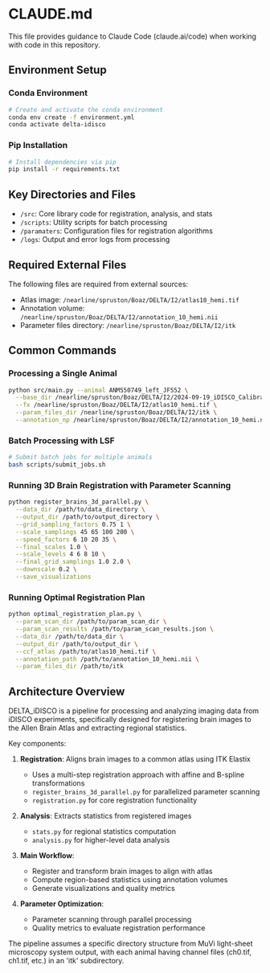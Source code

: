 # CLAUDE.md

This file provides guidance to Claude Code (claude.ai/code) when working with code in this repository.

## Environment Setup

### Conda Environment
```bash
# Create and activate the conda environment
conda env create -f environment.yml
conda activate delta-idisco
```

### Pip Installation
```bash
# Install dependencies via pip
pip install -r requirements.txt
```

## Key Directories and Files

- `/src`: Core library code for registration, analysis, and stats
- `/scripts`: Utility scripts for batch processing
- `/paramaters`: Configuration files for registration algorithms
- `/logs`: Output and error logs from processing

## Required External Files

The following files are required from external sources:
- Atlas image: `/nearline/spruston/Boaz/DELTA/I2/atlas10_hemi.tif`
- Annotation volume: `/nearline/spruston/Boaz/DELTA/I2/annotation_10_hemi.nii`
- Parameter files directory: `/nearline/spruston/Boaz/DELTA/I2/itk`

## Common Commands

### Processing a Single Animal
```bash
python src/main.py --animal ANM550749_left_JF552 \
  --base_dir /nearline/spruston/Boaz/DELTA/I2/2024-09-19_iDISCO_CalibrationBrains \
  --fx /nearline/spruston/Boaz/DELTA/I2/atlas10_hemi.tif \
  --param_files_dir /nearline/spruston/Boaz/DELTA/I2/itk \
  --annotation_np /nearline/spruston/Boaz/DELTA/I2/annotation_10_hemi.nii
```

### Batch Processing with LSF
```bash
# Submit batch jobs for multiple animals
bash scripts/submit_jobs.sh
```

### Running 3D Brain Registration with Parameter Scanning
```bash
python register_brains_3d_parallel.py \
  --data_dir /path/to/data_directory \
  --output_dir /path/to/output_directory \
  --grid_sampling_factors 0.75 1 \
  --scale_samplings 45 65 100 200 \
  --speed_factors 6 10 20 35 \
  --final_scales 1.0 \
  --scale_levels 4 6 8 10 \
  --final_grid_samplings 1.0 2.0 \
  --downscale 0.2 \
  --save_visualizations
```

### Running Optimal Registration Plan
```bash
python optimal_registration_plan.py \
  --param_scan_dir /path/to/param_scan_dir \
  --param_scan_results /path/to/param_scan_results.json \
  --data_dir /path/to/data_dir \
  --output_dir /path/to/output_dir \
  --ccf_atlas /path/to/atlas10_hemi.tif \
  --annotation_path /path/to/annotation_10_hemi.nii \
  --param_files_dir /path/to/itk
```

## Architecture Overview

DELTA_iDISCO is a pipeline for processing and analyzing imaging data from iDISCO experiments, specifically designed for registering brain images to the Allen Brain Atlas and extracting regional statistics.

Key components:
1. **Registration**: Aligns brain images to a common atlas using ITK Elastix
   - Uses a multi-step registration approach with affine and B-spline transformations
   - `register_brains_3d_parallel.py` for parallelized parameter scanning
   - `registration.py` for core registration functionality

2. **Analysis**: Extracts statistics from registered images
   - `stats.py` for regional statistics computation
   - `analysis.py` for higher-level data analysis

3. **Main Workflow**:
   - Register and transform brain images to align with atlas
   - Compute region-based statistics using annotation volumes
   - Generate visualizations and quality metrics

4. **Parameter Optimization**:
   - Parameter scanning through parallel processing
   - Quality metrics to evaluate registration performance

The pipeline assumes a specific directory structure from MuVi light-sheet microscopy system output, with each animal having channel files (ch0.tif, ch1.tif, etc.) in an 'itk' subdirectory.